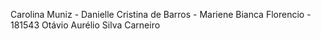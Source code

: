 Carolina Muniz - 
Danielle Cristina de Barros -
Mariene Bianca Florencio - 181543
Otávio Aurélio Silva Carneiro 
